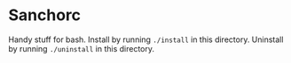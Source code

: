 # Sanchorc

Handy stuff for bash.
Install by running `./install` in this directory.
Uninstall by running `./uninstall` in this directory.
